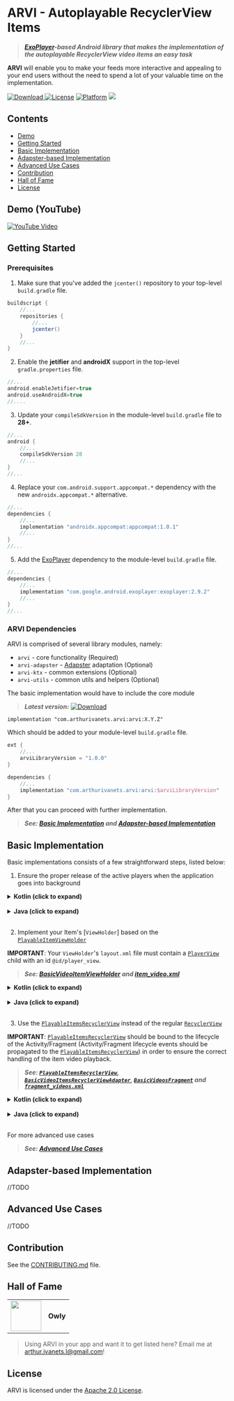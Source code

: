 # ARVI - Autoplayable RecyclerView Items

> ***[ExoPlayer](https://github.com/google/ExoPlayer)-based Android library that makes the implementation of the autoplayable RecyclerView video items an easy task***

**ARVI** will enable you to make your feeds more interactive and appealing to your end users without the need to spend a lot of your valuable time on the implementation.

[ ![Download](https://api.bintray.com/packages/arthurimsacc/maven/arvi/images/download.svg) ](https://bintray.com/arthurimsacc/maven/arvi/_latestVersion)
[![License](https://img.shields.io/badge/License-Apache%202.0-blue.svg)](https://opensource.org/licenses/Apache-2.0)
[![Platform](https://img.shields.io/badge/platform-Android-green.svg)](http://developer.android.com/index.html)
![](https://img.shields.io/badge/API-21%2B-green.svg?style=flat)

## Contents

* [Demo](#demo-youtube)
* [Getting Started](#getting-started)
* [Basic Implementation](#basic-implementation)
* [Adapster-based Implementation](#adapster-based-implementation)
* [Advanced Use Cases](#advanced-use-cases)
* [Contribution](#contribution)
* [Hall of Fame](#hall-of-fame)
* [License](#license)

## Demo (YouTube)

[![YouTube Video](https://github.com/arthur3486/ARVI/blob/master/preview_image_1.png)](https://www.youtube.com/watch?v=q4SrpeyW7p8)

## Getting Started

### Prerequisites

1. Make sure that you've added the `jcenter()` repository to your top-level `build.gradle` file.

````groovy
buildscript {
    //...
    repositories {
        //...
        jcenter()
    }
    //...
}
````

2. Enable the **jetifier** and **androidX** support in the top-level `gradle.properties` file.

````groovy
//...
android.enableJetifier=true
android.useAndroidX=true
//....
````

3. Update your `compileSdkVersion` in the module-level `build.gradle` file to **28+**.

````groovy
//...
android {
    //...
    compileSdkVersion 28
    //...
}
//...
````

4. Replace your `com.android.support.appcompat.*` dependency with the new `androidx.appcompat.*` alternative.

````groovy
//...
dependencies {
    //...
    implementation "androidx.appcompat:appcompat:1.0.1"
    //...
}
//...
````

5. Add the [ExoPlayer](https://github.com/google/ExoPlayer) dependency to the module-level `build.gradle` file.

````groovy
//...
dependencies {
    //...
    implementation "com.google.android.exoplayer:exoplayer:2.9.2"
    //...
}
//...
````

### ARVI Dependencies

ARVI is comprised of several library modules, namely:

* `arvi` - core functionality (Required)
* `arvi-adapster` - [Adapster](https://github.com/arthur3486/adapster) adaptation (Optional)
* `arvi-ktx` - common extensions (Optional)
* `arvi-utils` - common utils and helpers (Optional)

The basic implementation would have to include the core module 
> ***Latest version:*** [ ![Download](https://api.bintray.com/packages/arthurimsacc/maven/arvi/images/download.svg) ](https://bintray.com/arthurimsacc/maven/arvi/_latestVersion)

`implementation "com.arthurivanets.arvi:arvi:X.Y.Z"`

Which should be added to your module-level `build.gradle` file. 

````groovy
ext {
    //...
    arviLibraryVersion = "1.0.0"
}

dependencies {
    //...
    implementation "com.arthurivanets.arvi:arvi:$arviLibraryVersion"
}
````

After that you can proceed with further implementation.
> ***See: [Basic Implementation](#basic-implementation) and [Adapster-based Implementation](#adapster-based-implementation)***

## Basic Implementation

Basic implementations consists of a few straightforward steps, listed below:

1. Ensure the proper release of the active players when the application goes into background


<details><summary><b>Kotlin (click to expand)</b></summary>
<p>
	
****Basic****
    
````kotlin
//...
import com.arthurivanets.arvi.PlayerProviderImpl

class ArviApplication : Application() {

    //...

    override fun onTrimMemory(level : Int) {
        super.onTrimMemory(level)

        if(level >= TRIM_MEMORY_BACKGROUND) {
            PlayerProviderImpl.getInstance(this).release()
        }
    }

    //...

}
````

****With**** `arvi-ktx`

````kotlin
//...
import com.arthurivanets.arvi.ktx.playerProvider

class ArviApplication : Application() {

    //...

    override fun onTrimMemory(level : Int) {
        super.onTrimMemory(level)

        if(level >= TRIM_MEMORY_BACKGROUND) {
            playerProvider.release()
        }
    }

    //...

}
````

</p></details><br>

<details><summary><b>Java (click to expand)</b></summary>
<p>
    
````java
//...
import com.arthurivanets.arvi.PlayerProviderImpl;

public final class YourApplication extends Application {

    //...

    @Override
    public void onTrimMemory(int level) {
        super.onTrimMemory(level);

        if(level >= TRIM_MEMORY_BACKGROUND) {
            PlayerProviderImpl.getInstance(this).release();
        }
    }
    
    //...

}
````

</p></details><br>

2. Implement your Item's [`ViewHolder`] based on the [`PlayableItemViewHolder`](https://github.com/arthur3486/ARVI/blob/master/arvi/src/main/java/com/arthurivanets/arvi/widget/PlayableItemViewHolder.java)

****IMPORTANT****: Your `ViewHolder`'s `layout.xml` file must contain a [`PlayerView`](https://google.github.io/ExoPlayer/doc/reference/com/google/android/exoplayer2/ui/PlayerView.html) child with an id `@id/player_view`. 
> ***See: [BasicVideoItemViewHolder](https://github.com/arthur3486/ARVI/blob/master/sample/src/main/java/com/arthurivanets/sample/adapters/basic/BasicVideoItemViewHolder.kt) and [item_video.xml](https://github.com/arthur3486/ARVI/blob/master/sample/src/main/java/com/arthurivanets/sample/adapters/basic/BasicVideoItemViewHolder.kt)***

<details><summary><b>Kotlin (click to expand)</b></summary>
<p>
    
````kotlin
class BasicVideoItemViewHolder(
    parent : ViewGroup,
    itemView : View
) : PlayableItemViewHolder(parent, itemView) {

    //...

    override fun getUrl() : String {
        return "video_url..."
    }
    
    //...

}
````

</p></details><br>

<details><summary><b>Java (click to expand)</b></summary>
<p>
    
````java
public final class BasicVideoItemViewHolder extends PlayableItemViewHolder {

    //...

    @Override
    public final String getUrl() {
        return "video_url...";
    }

    //...

}
````

</p></details><br>

3. Use the [`PlayableItemsRecyclerView`](https://github.com/arthur3486/ARVI/blob/master/arvi/src/main/java/com/arthurivanets/arvi/widget/PlayableItemsRecyclerView.java) instead of the regular [`RecyclerView`](https://developer.android.com/reference/android/support/v7/widget/RecyclerView)

****IMPORTANT****: [`PlayableItemsRecyclerView`](https://github.com/arthur3486/ARVI/blob/master/arvi/src/main/java/com/arthurivanets/arvi/widget/PlayableItemsRecyclerView.java) should be bound to the lifecycle of the Activity/Fragment (Activity/Fragment lifecycle events should be propagated to the [`PlayableItemsRecyclerView`](https://github.com/arthur3486/ARVI/blob/master/arvi/src/main/java/com/arthurivanets/arvi/widget/PlayableItemsRecyclerView.java)) in order to ensure the correct handling of the item video playback.
> ***See: [`PlayableItemsRecyclerView`](https://github.com/arthur3486/ARVI/blob/master/arvi/src/main/java/com/arthurivanets/arvi/widget/PlayableItemsRecyclerView.java), [`BasicVideoItemsRecyclerViewAdapter`](https://github.com/arthur3486/ARVI/blob/master/sample/src/main/java/com/arthurivanets/sample/adapters/basic/BasicVideoItemsRecyclerViewAdapter.kt), [`BasicVideosFragment`](https://github.com/arthur3486/ARVI/blob/master/sample/src/main/java/com/arthurivanets/sample/ui/basic/BasicVideosFragment.kt) and [`fragment_videos.xml`](https://github.com/arthur3486/ARVI/blob/master/sample/src/main/res/layout/fragment_videos.xml)***

<details><summary><b>Kotlin (click to expand)</b></summary>
<p>
    
````kotlin
class BasicVideosFragment : BaseFragment() {

    //...

    override fun init(savedInstanceState : Bundle?) {
        with(recyclerView) {
	    // PlayableItemRecyclerView configuration
            setPlaybackTriggeringStates(
                PlayableItemsContainer.PlaybackTriggeringState.IDLING,
                PlayableItemsContainer.PlaybackTriggeringState.DRAGGING
            )

            autoplayMode = PlayableItemsContainer.AutoplayMode.ONE_AT_A_TIME
            adapter = BasicVideoItemsRecyclerViewAdapter(
                context = context!!,
                items = VideoProvider.getVideos(count = 100, mute = true).toMutableList(),
                arviConfig = Config.Builder()
                    .cache(ExoPlayerUtils.getCache(context!!))
                    .build()
            )
        }
    }
    
    //...

    override fun onResume() {
        super.onResume()

        recyclerView.onResume()
    }

    override fun onPause() {
        super.onPause()

        recyclerView.onPause()
    }

    override fun onDestroy() {
    	recyclerView?.onDestroy()
	
        super.onDestroy()
    }
    
    //...

}
````

</p></details><br>

<details><summary><b>Java (click to expand)</b></summary>
<p>
    
````java
public final class BasicVideosFragment extends BaseFragment {

    //...

    @Override
    public void init(Bundle savedInstanceState) {
        mRecyclerView.setPlaybackTriggeringStates(
            PlayableItemsContainer.PlaybackTriggeringState.IDLING,
            PlayableItemsContainer.PlaybackTriggeringState.DRAGGING
        );
        mRecyclerView.setAutoplayMode(PlayableItemsContainer.AutoplayMode.ONE_AT_A_TIME);
        mRecyclerView.setAdapter(new BasicVideoItemsRecyclerViewAdapter(
            context,
            VideoProvider.getVideos(100, true),
            new Config.Builder()
                .cache(ExoPlayerUtils.getCache(context))
                .build()
        ));
    }
    
    //...

    @Override
    public void onResume() {
        super.onResume();

        mRecyclerView.onResume();
    }

    @Override
    public void onPause() {
        super.onPause();

        mRecyclerView.onPause();
    }

    @Override
    public void onDestroy() {
        mRecyclerView.onDestroy();
    
        super.onDestroy();
    }
    
    //...

}
````

</p></details><br>

For more advanced use cases
> ***See: [Advanced Use Cases](#advanced-use-cases)***

## Adapster-based Implementation

//TODO

## Advanced Use Cases

//TODO

## Contribution

See the [CONTRIBUTING.md](CONTRIBUTING.md) file.

## Hall of Fame

<table>
    <tbody>
        <tr>
            <td valign="middle;">
                <a href="https://play.google.com/store/apps/details?id=com.arthurivanets.owly">
	                <img src="https://lh3.googleusercontent.com/FHaz_qNghV02MpQBEnR4K3yVGsbS_0qcUsEHidzfujI3V01zyLp6yo7oK0-ymILdRk9k=s360-rw" width="70" height="70"/>
                </a>
            </td>
            <td valign="middle;"><b>Owly</b></td>
    	  </tr>
    </tbody>
</table>


> Using ARVI in your app and want it to get listed here? Email me at arthur.ivanets.l@gmail.com!

## License

ARVI is licensed under the [Apache 2.0 License](LICENSE).
